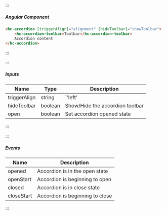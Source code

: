 :::
##### Angular Component
``` html
<hc-accordion [triggerAlign]="alignment" [hideToolbar]="showToolbar">
    <hc-accordion-toolbar>Toolbar</hc-accordion-toolbar>
    Accordion content
</hc-accordion>
```
:::

:::
##### Inputs
| Name | Type | Description |
| - | - | - |
|triggerAlign|string|`'left' | 'right'` (default: 'left')|
|hideToolbar|boolean|Show/Hide the accordion toolbar|
|open|boolean|Set accordion opened state|
:::

:::
##### Events
| Name | Description |
| - | - |
|opened|Accordion is in the open state|
|openStart|Accordion is beginning to open|
|closed|Accordion is in close state|
|closeStart|Accordion is beginning to close|
:::

